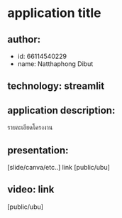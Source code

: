 # application title

## author: 

  * id: 66114540229
  * name: Natthaphong Dibut

## technology: streamlit

## application description:
รายละเอียดโครงงาน

## presentation:
[slide/canva/etc..] link [public/ubu]

## video: link
[public/ubu]


